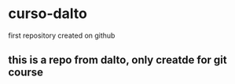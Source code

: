 # curso-dalto
first repository created on github
## this is a repo from dalto, only creatde for git course

